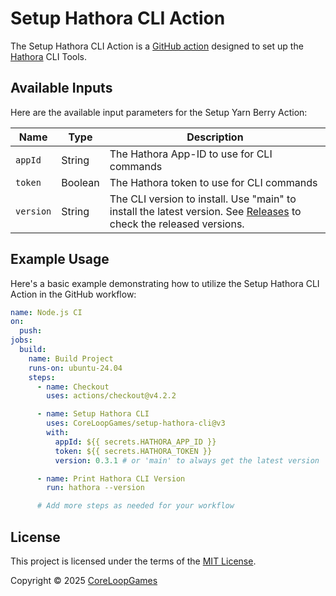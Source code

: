 # Setup Hathora CLI Action

The Setup Hathora CLI Action is a [GitHub action](https://github.com/features/actions) designed to set up the [Hathora](https://hathora.dev/) CLI Tools.

## Available Inputs

Here are the available input parameters for the Setup Yarn Berry Action:

| Name      | Type    | Description                                                                                                                                                  |
|-----------|---------|--------------------------------------------------------------------------------------------------------------------------------------------------------------|
| `appId`   | String  | The Hathora App-ID to use for CLI commands                                                                                                                   |
| `token`   | Boolean | The Hathora token to use for CLI commands                                                                                                                    |
| `version` | String  | The CLI version to install. Use "main" to install the latest version. See [Releases](https://github.com/hathora/ci/releases) to check the released versions. |

## Example Usage

Here's a basic example demonstrating how to utilize the Setup Hathora CLI Action in the GitHub workflow:

```yaml
name: Node.js CI
on:
  push:
jobs:
  build:
    name: Build Project
    runs-on: ubuntu-24.04
    steps:
      - name: Checkout
        uses: actions/checkout@v4.2.2

      - name: Setup Hathora CLI
        uses: CoreLoopGames/setup-hathora-cli@v3
        with:
          appId: ${{ secrets.HATHORA_APP_ID }}
          token: ${{ secrets.HATHORA_TOKEN }}
          version: 0.3.1 # or 'main' to always get the latest version

      - name: Print Hathora CLI Version
        run: hathora --version

      # Add more steps as needed for your workflow
```

## License

This project is licensed under the terms of the [MIT License](./LICENSE).

Copyright © 2025 [CoreLoopGames](https://github.com/CoreLoopGames/)